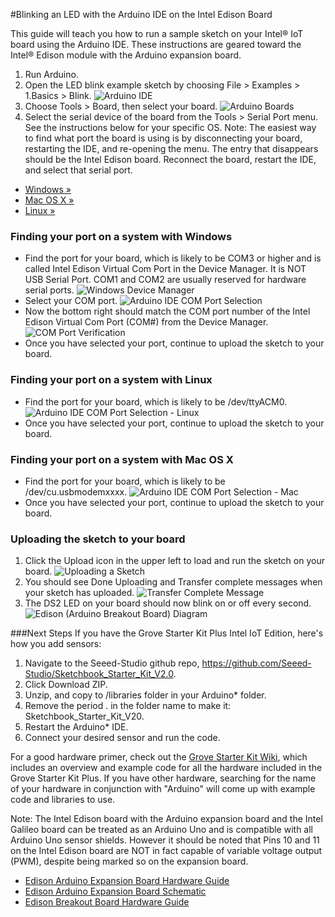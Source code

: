 #Blinking an LED with the Arduino IDE on the Intel Edison Board

This guide will teach you how to run a sample sketch on your Intel® IoT board using the Arduino IDE. These instructions are geared toward the Intel® Edison module with the Arduino expansion board.

1. Run Arduino. 
2. Open the LED blink example sketch by choosing File > Examples > 1.Basics > Blink. 
![Arduino IDE](images/idepic-blink.png)
3. Choose Tools > Board, then select your board.
![Arduino Boards](images/pickboard-blink.png)
4. Select the serial device of the board from the Tools > Serial Port menu. See the instructions below for your specific OS. 
  Note: The easiest way to find what port the board is using is by disconnecting your board, restarting the IDE, and re-opening the menu. The entry that disappears should be the Intel Edison board. Reconnect the board, restart the IDE, and select that serial port.
  * [Windows »](#finding-your-port-on-a-system-with-windows)
  * [Mac OS X »](#finding-your-port-on-a-system-with-mac-os-x)
  * [Linux »](#finding-your-port-on-a-system-with-linux)

### Finding your port on a system with Windows
* Find the port for your board, which is likely to be COM3 or higher and is called Intel Edison Virtual Com Port in the Device Manager. It is NOT USB Serial Port. COM1 and COM2 are usually reserved for hardware serial ports.
![Windows Device Manager](images/comport-win-blink.png)
* Select your COM port. 
![Arduino IDE COM Port Selection](images/comport-ide-blink.png)
* Now the bottom right should match the COM port number of the Intel Edison Virtual Com Port (COM#) from the Device Manager. 
![COM Port Verification](images/comport-verif-blink.png)
* Once you have selected your port, continue to upload the sketch to your board.

### Finding your port on a system with Linux
* Find the port for your board, which is likely to be /dev/ttyACM0. 
![Arduino IDE COM Port Selection - Linux](images/comport-ide-lin-blink.png)
* Once you have selected your port, continue to upload the sketch to your board.

### Finding your port on a system with Mac OS X
* Find the port for your board, which is likely to be /dev/cu.usbmodemxxxx.
![Arduino IDE COM Port Selection - Mac](images/comport-ide-mac-blink.png)
* Once you have selected your port, continue to upload the sketch to your board.

### Uploading the sketch to your board
1. Click the Upload icon in the upper left to load and run the sketch on your board.
![Uploading a Sketch](images/uploadsketch-blink.png)
2. You should see Done Uploading and Transfer complete messages when your sketch has uploaded. 
![Transfer Complete Message](images/transfer-blink.png)
3. The DS2 LED on your board should now blink on or off every second. 
![Edison (Arduino Breakout Board) Diagram](images/board-blink.png)

###Next Steps
If you have the Grove Starter Kit Plus Intel IoT Edition, here's how you add sensors:

1. Navigate to the Seeed-Studio github repo, https://github.com/Seeed-Studio/Sketchbook_Starter_Kit_V2.0.
2. Click Download ZIP.
3. Unzip, and copy to /libraries folder in your Arduino* folder.
4. Remove the period . in the folder name to make it: Sketchbook_Starter_Kit_V20. 
5. Restart the Arduino* IDE. 
6. Connect your desired sensor and run the code.

For a good hardware primer, check out the [Grove Starter Kit Wiki](http://www.seeedstudio.com/wiki/Grove_-_Starter_Kit_Plus), which includes an overview and example code for all the hardware included in the Grove Starter Kit Plus. If you have other hardware, searching for the name of your hardware in conjunction with "Arduino" will come up with example code and libraries to use. 

Note: The Intel Edison board with the Arduino expansion board and the Intel Galileo board can be treated as an Arduino Uno and is compatible with all Arduino Uno sensor shields. However it should be noted that Pins 10 and 11 on the Intel Edison board are NOT in fact capable of variable voltage output (PWM), despite being marked so on the expansion board.

* [Edison Arduino Expansion Board Hardware Guide](http://www.intel.com/support/edison/sb/CS-035275.htm)
* [Edison Arduino Expansion Board Schematic](http://www.intel.com/support/edison/sb/CS-035272.htm)
* [Edison Breakout Board Hardware Guide](http://www.intel.com/support/edison/sb/CS-035252.htm)

